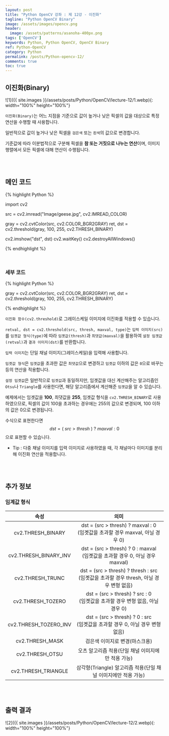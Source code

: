 ```yaml
---
layout: post
title: "Python OpenCV 강좌 : 제 12강 - 이진화"
tagline: "Python OpenCV Binary"
image: /assets/images/opencv.png
header:
  image: /assets/patterns/asanoha-400px.png
tags: ['OpenCV']
keywords: Python, Python OpenCV, OpenCV Binary
ref: Python-OpenCV
category: Python
permalink: /posts/Python-opencv-12/
comments: true
toc: true
---
```


## 이진화(Binary)

![1]({{ site.images }}/assets/posts/Python/OpenCV/lecture-12/1.webp){: width="100%" height="100%"}

`이진화(Binary)`는 어느 지점을 기준으로 값이 높거나 낮은 픽셀의 값을 대상으로 특정 연산을 수행할 때 사용합니다.

일반적으로 값이 높거나 낮은 픽셀을 `검은색` 또는 `흰색`의 값으로 변경합니다.

기준값에 따라 이분법적으로 구분해 픽셀을 **참 또는 거짓으로 나누는 연산**이며, 이미지 행렬에서 모든 픽셀에 대해 연산이 수행됩니다.

<br>
<br>

## 메인 코드

{% highlight Python %}

import cv2

src = cv2.imread("Image/geese.jpg", cv2.IMREAD_COLOR)

gray = cv2.cvtColor(src, cv2.COLOR_BGR2GRAY)
ret, dst = cv2.threshold(gray, 100, 255, cv2.THRESH_BINARY)

cv2.imshow("dst", dst)
cv2.waitKey()
cv2.destroyAllWindows()

{% endhighlight %}

<br>

### 세부 코드

{% highlight Python %}

gray = cv2.cvtColor(src, cv2.COLOR_BGR2GRAY)
ret, dst = cv2.threshold(gray, 100, 255, cv2.THRESH_BINARY)

{% endhighlight %}

`이진화 함수(cv2.threshold)`로 그레이스케일 이미지에 이진화를 적용할 수 있습니다.

`retval, dst = cv2.threshold(src, thresh, maxval, type)`는 `입력 이미지(src)`를 `임곗값 형식(type)`에 따라 `임곗값(thresh)`과 `최댓값(maxval)`을 활용하여 `설정 임곗값(retval)`과 `결과 이미지(dst)`를 반환합니다.

`입력 이미지`는 단일 채널 이미지(그레이스케일)을 입력해 사용합니다.

`임곗값 형식`은 `임곗값`을 초과한 값은 `최댓값`으로 변경하고 `임곗값` 이하의 값은 `0`으로 바꾸는 등의 연산을 적용합니다. 

`설정 임곗값`은 일반적으로 `임곗값`과 동일하지만, 임곗값을 대신 계산해주는 알고리즘인 `Otsu`나 `Triangle`를 사용한다면, 해당 알고리즘에서 계산해준 `임곗값`을 알 수 있습니다.

예제에서는 임곗값을 **100**, 최댓값을 **255**, 임곗값 형식을 `cv2.THRESH_BINARY`로 사용하였으므로, 픽셀의 값이 100을 초과하는 경우에는 255의 값으로 변경되며, 100 이하의 값은 0으로 변경됩니다.

수식으로 표현한다면 $$ dst = (\ src\ >\ thresh\ )\ ?\ maxval : 0 $$ 으로 표현할 수 있습니다.

- Tip : 다중 채널 이미지를 입력 이미지로 사용하였을 때, 각 채널마다 이미지를 분리해 이진화 연산을 적용합니다.

<br>
<br>

## 추가 정보

### 임계값 형식

| 속성                  | 의미                                                                                      |
| :-------------------: | :---------------------------------------------------------------------------------------: |
| cv2.THRESH_BINARY     | dst = (src > thresh) ? maxval : 0<br>(임곗값을 초과할 경우 maxval, 아닐 경우 0)           |
| cv2.THRESH_BINARY_INV | dst = (src > thresh) ? 0 : maxval<br>(임곗값을 초과할 경우 0, 아닐 경우 maxval)           |
| cv2.THRESH_TRUNC      | dst = (src > thresh) ? thresh : src<br>(임곗값을 초과할 경우 thresh, 아닐 경우 변형 없음) |
| cv2.THRESH_TOZERO     | dst = (src > thresh) ? src : 0<br>(임곗값을 초과할 경우 변형 없음, 아닐 경우 0)           |
| cv2.THRESH_TOZERO_INV | dst = (src > thresh) ? 0 : src<br>(임곗값을 초과할 경우 0, 아닐 경우 변형 없음)           |
| cv2.THRESH_MASK       | 검은색 이미지로 변경(마스크용)                                                            |
| cv2.THRESH_OTSU       | 오츠 알고리즘 적용(단일 채널 이미지에만 적용 가능)                                        |
| cv2.THRESH_TRIANGLE   | 삼각형(Triangle) 알고리즘 적용(단일 채널 이미지에만 적용 가능)                            |

<br>
<br>

## 출력 결과

![2]({{ site.images }}/assets/posts/Python/OpenCV/lecture-12/2.webp){: width="100%" height="100%"}
